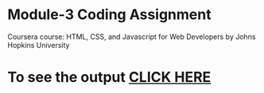 # Module-3 Coding Assignment

Coursera course: HTML, CSS, and Javascript for Web Developers by Johns Hopkins University

# To see the output [CLICK HERE](https://dassujan.github.io/HTML-CSS-JavaScript-for-Web-Developers-Coursera/CodingAssignments/Module-3/index.html)
